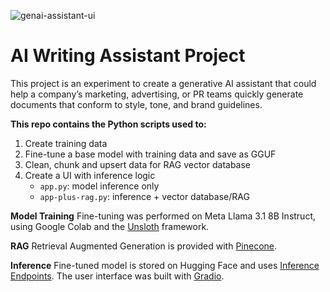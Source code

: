 
![genai-assistant-ui](https://github.com/user-attachments/assets/b2955ece-2557-4810-93bd-0e1f85cc0fa7)

# AI Writing Assistant Project

This project is an experiment to create a generative AI assistant that could help a company’s marketing, advertising, or PR teams quickly generate documents that conform to style, tone, and brand guidelines.

**This repo contains the Python scripts used to:**
1. Create training data
2. Fine-tune a base model with training data and save as GGUF
3. Clean, chunk and upsert data for RAG vector database
4. Create a UI with inference logic
    - `app.py`: model inference only
    - `app-plus-rag.py`: inference + vector database/RAG

**Model Training**
Fine-tuning was performed on Meta Llama 3.1 8B Instruct, using Google Colab and the [Unsloth](https://github.com/unslothai/unsloth) framework.

**RAG**
Retrieval Augmented Generation is provided with [Pinecone](https://www.pinecone.io/).

**Inference**
Fine-tuned model is stored on Hugging Face and uses [Inference Endpoints](https://huggingface.co/docs/inference-endpoints/index). The user interface was built with [Gradio](https://www.gradio.app/).
